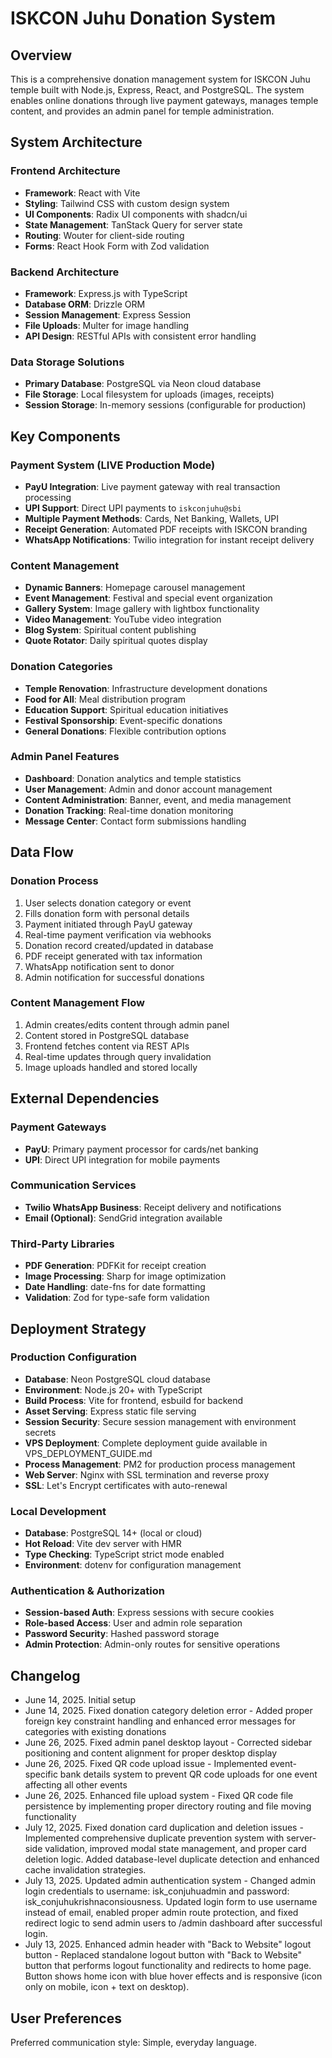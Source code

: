 # ISKCON Juhu Donation System

## Overview

This is a comprehensive donation management system for ISKCON Juhu temple built with Node.js, Express, React, and PostgreSQL. The system enables online donations through live payment gateways, manages temple content, and provides an admin panel for temple administration.

## System Architecture

### Frontend Architecture
- **Framework**: React with Vite
- **Styling**: Tailwind CSS with custom design system
- **UI Components**: Radix UI components with shadcn/ui
- **State Management**: TanStack Query for server state
- **Routing**: Wouter for client-side routing
- **Forms**: React Hook Form with Zod validation

### Backend Architecture
- **Framework**: Express.js with TypeScript
- **Database ORM**: Drizzle ORM
- **Session Management**: Express Session
- **File Uploads**: Multer for image handling
- **API Design**: RESTful APIs with consistent error handling

### Data Storage Solutions
- **Primary Database**: PostgreSQL via Neon cloud database
- **File Storage**: Local filesystem for uploads (images, receipts)
- **Session Storage**: In-memory sessions (configurable for production)

## Key Components

### Payment System (LIVE Production Mode)
- **PayU Integration**: Live payment gateway with real transaction processing
- **UPI Support**: Direct UPI payments to `iskconjuhu@sbi`
- **Multiple Payment Methods**: Cards, Net Banking, Wallets, UPI
- **Receipt Generation**: Automated PDF receipts with ISKCON branding
- **WhatsApp Notifications**: Twilio integration for instant receipt delivery

### Content Management
- **Dynamic Banners**: Homepage carousel management
- **Event Management**: Festival and special event organization
- **Gallery System**: Image gallery with lightbox functionality
- **Video Management**: YouTube video integration
- **Blog System**: Spiritual content publishing
- **Quote Rotator**: Daily spiritual quotes display

### Donation Categories
- **Temple Renovation**: Infrastructure development donations
- **Food for All**: Meal distribution program
- **Education Support**: Spiritual education initiatives
- **Festival Sponsorship**: Event-specific donations
- **General Donations**: Flexible contribution options

### Admin Panel Features
- **Dashboard**: Donation analytics and temple statistics
- **User Management**: Admin and donor account management
- **Content Administration**: Banner, event, and media management
- **Donation Tracking**: Real-time donation monitoring
- **Message Center**: Contact form submissions handling

## Data Flow

### Donation Process
1. User selects donation category or event
2. Fills donation form with personal details
3. Payment initiated through PayU gateway
4. Real-time payment verification via webhooks
5. Donation record created/updated in database
6. PDF receipt generated with tax information
7. WhatsApp notification sent to donor
8. Admin notification for successful donations

### Content Management Flow
1. Admin creates/edits content through admin panel
2. Content stored in PostgreSQL database
3. Frontend fetches content via REST APIs
4. Real-time updates through query invalidation
5. Image uploads handled and stored locally

## External Dependencies

### Payment Gateways
- **PayU**: Primary payment processor for cards/net banking
- **UPI**: Direct UPI integration for mobile payments

### Communication Services
- **Twilio WhatsApp Business**: Receipt delivery and notifications
- **Email (Optional)**: SendGrid integration available

### Third-Party Libraries
- **PDF Generation**: PDFKit for receipt creation
- **Image Processing**: Sharp for image optimization
- **Date Handling**: date-fns for date formatting
- **Validation**: Zod for type-safe form validation

## Deployment Strategy

### Production Configuration
- **Database**: Neon PostgreSQL cloud database
- **Environment**: Node.js 20+ with TypeScript
- **Build Process**: Vite for frontend, esbuild for backend
- **Asset Serving**: Express static file serving
- **Session Security**: Secure session management with environment secrets
- **VPS Deployment**: Complete deployment guide available in VPS_DEPLOYMENT_GUIDE.md
- **Process Management**: PM2 for production process management
- **Web Server**: Nginx with SSL termination and reverse proxy
- **SSL**: Let's Encrypt certificates with auto-renewal

### Local Development
- **Database**: PostgreSQL 14+ (local or cloud)
- **Hot Reload**: Vite dev server with HMR
- **Type Checking**: TypeScript strict mode enabled
- **Environment**: dotenv for configuration management

### Authentication & Authorization
- **Session-based Auth**: Express sessions with secure cookies
- **Role-based Access**: User and admin role separation
- **Password Security**: Hashed password storage
- **Admin Protection**: Admin-only routes for sensitive operations

## Changelog
- June 14, 2025. Initial setup
- June 14, 2025. Fixed donation category deletion error - Added proper foreign key constraint handling and enhanced error messages for categories with existing donations
- June 26, 2025. Fixed admin panel desktop layout - Corrected sidebar positioning and content alignment for proper desktop display
- June 26, 2025. Fixed QR code upload issue - Implemented event-specific bank details system to prevent QR code uploads for one event affecting all other events
- June 26, 2025. Enhanced file upload system - Fixed QR code file persistence by implementing proper directory routing and file moving functionality
- July 12, 2025. Fixed donation card duplication and deletion issues - Implemented comprehensive duplicate prevention system with server-side validation, improved modal state management, and proper card deletion logic. Added database-level duplicate detection and enhanced cache invalidation strategies.
- July 13, 2025. Updated admin authentication system - Changed admin login credentials to username: isk_conjuhuadmin and password: isk_conjuhukrishnaconsiousness. Updated login form to use username instead of email, enabled proper admin route protection, and fixed redirect logic to send admin users to /admin dashboard after successful login.
- July 13, 2025. Enhanced admin header with "Back to Website" logout button - Replaced standalone logout button with "Back to Website" button that performs logout functionality and redirects to home page. Button shows home icon with blue hover effects and is responsive (icon only on mobile, icon + text on desktop).

## User Preferences

Preferred communication style: Simple, everyday language.